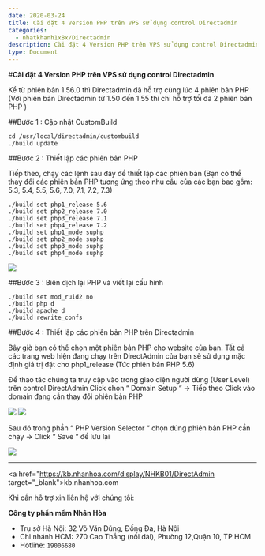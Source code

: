 ```yaml
---
date: 2020-03-24
title: Cài đặt 4 Version PHP trên VPS sử dụng control Directadmin
categories:
  - nhatkhanh1x8x/Directadmin
description: Cài đặt 4 Version PHP trên VPS sử dụng control Directadmin
type: Document
---
```


#**Cài đặt 4 Version PHP trên VPS sử dụng control Directadmin**

Kể từ phiên bản 1.56.0 thì Directadmin đã hỗ trợ cùng lúc 4 phiên bản PHP (Với phiên bản Directadmin từ 1.50 đến 1.55 thì chỉ hỗ trợ tối đã 2 phiên bản PHP )

##Bước 1 : Cập nhật CustomBuild

```
cd /usr/local/directadmin/custombuild
./build update
```

##Bước 2 : Thiết lập các phiên bản PHP

Tiếp theo, chạy các lệnh sau đây để thiết lập các phiên bản (Bạn có thể thay đổi các phiên bản PHP tương ứng theo nhu cầu của các bạn bao gồm: 5.3, 5.4, 5.5, 5.6, 7.0, 7.1, 7.2, 7.3)

```
./build set php1_release 5.6
./build set php2_release 7.0
./build set php3_release 7.1
./build set php4_release 7.2
./build set php1_mode suphp
./build set php2_mode suphp
./build set php3_mode suphp
./build set php4_mode suphp
```

![](/images/php.png)

##Bước 3 : Biên dịch lại PHP và viết lại cấu hình

```
./build set mod_ruid2 no
./build php d
./build apache d
./build rewrite_confs
```

##Bước 4 : Thiết lập các phiên bản PHP trên Directadmin

Bây giờ bạn có thể chọn một phiên bản PHP cho website của bạn. Tất cả các trang web hiện đang chạy trên  DirectAdmin của bạn sẽ sử dụng mặc định giá trị đặt cho php1_release (Tức phiên bản PHP 5.6)

Để thao tác chúng ta truy cập vào trong giao diện người dùng (User Level) trên control DirectAdmin Click chọn “ Domain Setup “ -> Tiếp theo Click vào domain đang cần thay đổi phiên bản PHP

![](/images/php1.png)
![](/images/php2.png)

Sau đó trong phần “ PHP Version Selector “  chọn đúng phiên bản PHP cần chạy -> Click “ Save “ để lưu lại

![](/images/php3.png)

---
<a href="https://kb.nhanhoa.com/display/NHKB01/DirectAdmin target="_blank">kb.nhanhoa.com</a>

Khi cần hỗ trợ xin liên hệ với chúng tôi:

**Công ty phần mềm Nhân Hòa**
- Trụ sở Hà Nội: 32 Võ Văn Dũng, Đống Đa, Hà Nội
- Chi nhánh HCM: 270 Cao Thắng (nối dài), Phường 12,Quận 10, TP HCM
- Hotline: `19006680`